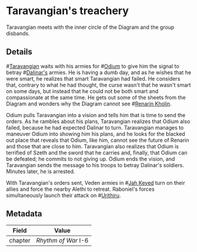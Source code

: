 # Taravangian's treachery
Taravangian meets with the inner circle of the Diagram and the group disbands.

## Details
#[Taravangian](characters/taravangian) waits with his armies for #[Odium](characters/odium) to give him the signal to betray #[Dalinar's](characters/dalinar) armies. He is having a dumb day, and as he wishes that he were smart, he realizes that smart Taravangian had failed. He considers that, contrary to what he had thought, the curse wasn't that he wasn't smart on some days, but instead that he could not be both smart and compassionate at the same time. He gets out some of the sheets from the Diagram and wonders why the Diagram cannot see #[Renarin Kholin](characters/renarin).

Odium pulls Taravangian into a vision and tells him that is time to send the orders. As he rambles about his plans, Taravangian realizes that Odium also failed, because he had expected Dalinar to turn. Taravangian manages to maneuver Odium into showing him his plans, and he looks for the blacked out place that reveals that Odium, like him, cannot see the future of Renarin and those that are close to him. Taravangian also realizes that Odium is terrified of Szeth and the sword that he carries and, finally, that Odium can be defeated; he commits to not giving up. Odium ends the vision, and Taravangian sends the message to his troops to betray Dalinar's soldiers. Minutes later, he is arrested. 

With Taravangian's orders sent, Veden armies in #[Jah Keved](locations/jah-keved) turn on their allies and force the nearby Alethi to retreat. Raboniel's forces simultaneously launch their attack on #[Urithiru](locations/urithiru).

## Metadata
| Field | Value |
| ----- | ----- |
| chapter | *Rhythm of War* I-6 |
